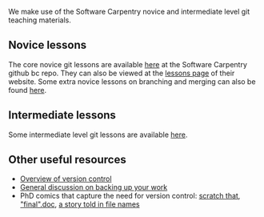 We make use of the Software Carpentry novice and intermediate level git teaching materials. 

## Novice lessons

The core novice git lessons are available [here](https://github.com/swcarpentry/bc/tree/master/novice/git) at the Software Carpentry github bc repo. They can also be viewed at the [lessons page](http://www.software-carpentry.org/lessons.html) of their website. Some extra novice lessons on branching and merging can also be found [here](https://github.com/swcarpentry/bc/tree/master/novice/extras). 


## Intermediate lessons

Some intermediate level git lessons are available [here](https://github.com/swcarpentry/bc/blob/master/intermediate/git/02-relational-structure.md).


## Other useful resources
* [Overview of version control](http://drclimate.wordpress.com/2012/11/16/version-control/)  
* [General discussion on backing up your work](http://drclimate.wordpress.com/2013/04/16/backing-up-your-work/)  
* PhD comics that capture the need for version control: [scratch that](http://phdcomics.com/comics.php?f=1689), ["final".doc](http://www.phdcomics.com/comics/archive.php?comicid=1531), [a story told in file names](http://www.phdcomics.com/comics/archive.php?comicid=1323)
